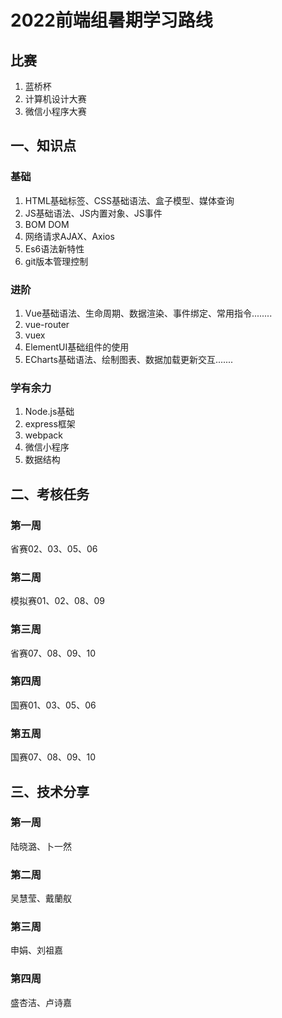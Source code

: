 # 2022前端组暑期学习路线
## 比赛
1. 蓝桥杯
2. 计算机设计大赛
3. 微信小程序大赛
## 一、知识点
### 基础
1. HTML基础标签、CSS基础语法、盒子模型、媒体查询
2. JS基础语法、JS内置对象、JS事件
3. BOM DOM
4. 网络请求AJAX、Axios
5. Es6语法新特性
6. git版本管理控制
### 进阶
1. Vue基础语法、生命周期、数据渲染、事件绑定、常用指令........
2. vue-router
3. vuex
4. ElementUI基础组件的使用
5. ECharts基础语法、绘制图表、数据加载更新交互.......
### 学有余力
1. Node.js基础
2. express框架
3. webpack
4. 微信小程序
5. 数据结构
## 二、考核任务
### 第一周
省赛02、03、05、06
### 第二周
模拟赛01、02、08、09
### 第三周
省赛07、08、09、10
### 第四周
国赛01、03、05、06
### 第五周
国赛07、08、09、10
## 三、技术分享
### 第一周
陆晓潞、卜一然
### 第二周
吴慧莹、戴蘭舣
### 第三周
申娟、刘祖嘉
### 第四周
盛杏洁、卢诗嘉